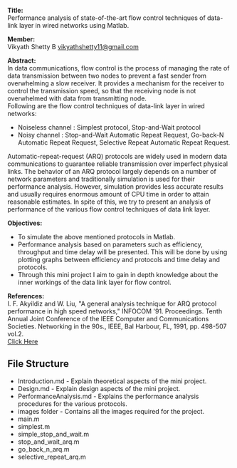 

**Title:** <br>
Performance analysis of state-of-the-art flow control techniques of data-link layer in wired networks using Matlab.

**Member:** <br>
Vikyath Shetty B  <vikyathshetty11@gmail.com>  <br>

**Abstract:** <br>
In data communications, flow control is the process of managing the rate of data transmission between two nodes to prevent a fast sender from overwhelming a slow receiver. It provides a mechanism for the receiver to control the transmission speed, so that the receiving node is not overwhelmed with data from transmitting node. 
<br>
Following are the flow control techniques of data-link layer in wired networks:<br>
* Noiseless channel : Simplest protocol, Stop-and-Wait protocol
* Noisy channel : Stop-and-Wait Automatic Repeat Request, Go-back-N Automatic Repeat Request, Selective Repeat Automatic Repeat Request.

Automatic-repeat-request (ARQ) protocols are widely used in modern data communications to guarantee reliable transmission over imperfect physical links.  The behavior of an ARQ protocol largely depends on a number of network parameters and traditionally simulation is used for their performance analysis. However, simulation provides less accurate results and usually requires enormous amount of CPU time in order to attain reasonable estimates. In spite of this, we try to present an analysis of performance of the various flow control techniques of data link layer.
<br>

**Objectives:** <br>
* To simulate the above mentioned protocols in Matlab. 
* Performance analysis based on parameters such as efficiency, throughput and time  delay will be presented. This will be done by using plotting graphs between efficiency and protocols and time delay and protocols.
* Through this mini project I aim to gain in depth knowledge about the inner workings of the data link layer for flow control.

**References:**<br>
I. F. Akyildiz and W. Liu, "A general analysis technique for ARQ protocol performance in high speed networks," INFOCOM '91. Proceedings. Tenth Annual Joint Conference of the IEEE Computer and Communications Societies. Networking in the 90s., IEEE, Bal Harbour, FL, 1991, pp. 498-507 vol.2. <br>
[Click Here](http://ieeexplore.ieee.org/document/147545/) <br>

## File Structure


* Introduction.md - Explain theoretical aspects of the mini project. 
* Design.md - Explain design aspects of the mini project.
* PerformanceAnalysis.md - Explains the performance analysis procedures for the various protocols.
* images folder - Contains all the images required for the project.
* main.m
* simplest.m
* simple_stop_and_wait.m
* stop_and_wait_arq.m
* go_back_n_arq.m
* selective_repeat_arq.m

